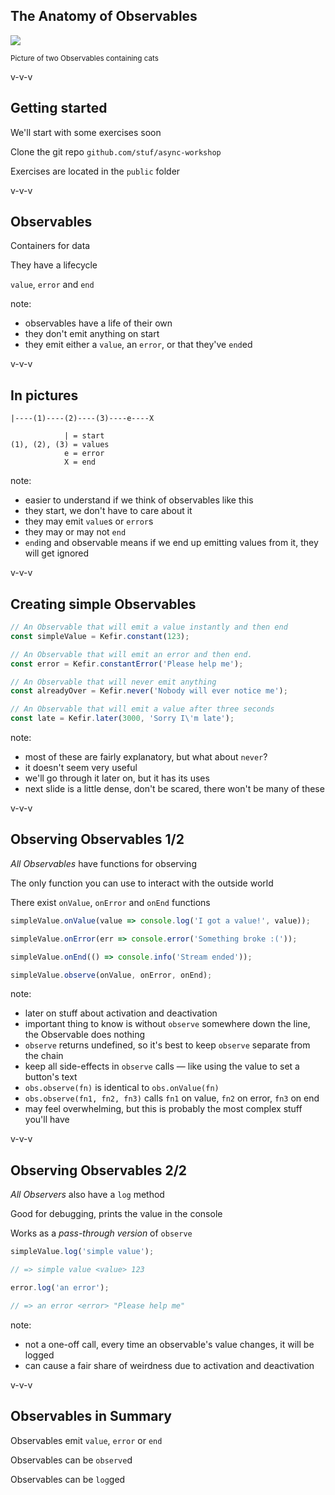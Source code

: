 ## The Anatomy of Observables

<img src="img/observable-raguchans.jpg">

<small>Picture of two Observables containing cats</small>

v-v-v

## Getting started

We'll start with some exercises soon

Clone the git repo `github.com/stuf/async-workshop` <!-- .element: class="github" -->

Exercises are located in the `public` folder <!-- .element: class="github" -->

v-v-v

## Observables

Containers for data

They have a lifecycle

`value`, `error` and `end`

note:

- observables have a life of their own
- they don't emit anything on start
- they emit either a `value`, an `error`, or that they've `end`ed

v-v-v

## In pictures

```
|----(1)----(2)----(3)----e----X

            | = start
(1), (2), (3) = values
            e = error
            X = end
```

note:

- easier to understand if we think of observables like this
- they start, we don't have to care about it
- they may emit `value`s or `error`s
- they may or may not `end`
- `end`ing and observable means if we end up emitting values from it, they will get ignored

v-v-v

## Creating simple Observables

```js
// An Observable that will emit a value instantly and then end
const simpleValue = Kefir.constant(123);

// An Observable that will emit an error and then end.
const error = Kefir.constantError('Please help me');

// An Observable that will never emit anything
const alreadyOver = Kefir.never('Nobody will ever notice me');

// An Observable that will emit a value after three seconds
const late = Kefir.later(3000, 'Sorry I\'m late');
```

note:

- most of these are fairly explanatory, but what about `never`?
- it doesn't seem very useful
- we'll go through it later on, but it has its uses
- next slide is a little dense, don't be scared, there won't be many of these

v-v-v

## Observing Observables 1/2

_All Observables_ have functions for observing

The only function you can use to interact with the outside world

There exist `onValue`, `onError` and `onEnd` functions

```js
simpleValue.onValue(value => console.log('I got a value!', value));

simpleValue.onError(err => console.error('Something broke :('));

simpleValue.onEnd(() => console.info('Stream ended'));

simpleValue.observe(onValue, onError, onEnd);
```

note:

- later on stuff about activation and deactivation
- important thing to know is without `observe` somewhere down the line, the Observable does nothing
- `observe` returns undefined, so it's best to keep `observe` separate from the chain
- keep all side-effects in `observe` calls — like using the value to set a button's text
- `obs.observe(fn)` is identical to `obs.onValue(fn)`
- `obs.observe(fn1, fn2, fn3)` calls `fn1` on value, `fn2` on error, `fn3` on end
- may feel overwhelming, but this is probably the most complex stuff you'll have

v-v-v

## Observing Observables 2/2

_All Observers_ also have a `log` method

Good for debugging, prints the value in the console

Works as a _pass-through version_ of `observe`

```js
simpleValue.log('simple value');

// => simple value <value> 123

error.log('an error');

// => an error <error> "Please help me"
```

note:

- not a one-off call, every time an observable's value changes, it will be logged
- can cause a fair share of weirdness due to activation and deactivation

v-v-v

## Observables in Summary

Observables emit `value`, `error` or `end`

Observables can be `observe`d

Observables can be `log`ged

